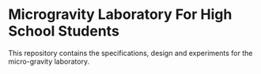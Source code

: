 # Microgravity Laboratory For High School Students
This repository contains the specifications, design and experiments for the micro-gravity laboratory.
